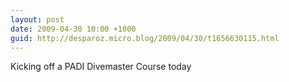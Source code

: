```yaml
---
layout: post
date: 2009-04-30 10:00 +1000
guid: http://desparoz.micro.blog/2009/04/30/t1656630115.html
---
```

Kicking off a PADI Divemaster Course today
